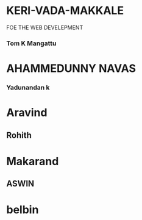 # KERI-VADA-MAKKALE
FOE THE WEB DEVELEPMENT
<h3>Tom K Mangattu</h3>
<H1>AHAMMEDUNNY NAVAS</H1>
<h3>Yadunandan k</h3>
<h1>Aravind</h1>
<h2>Rohith</h2>
<h1>Makarand</h1>
<h2>ASWIN <h2>
<h1>belbin</h1>


